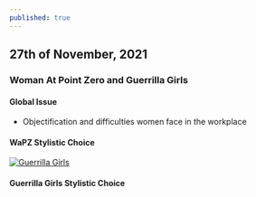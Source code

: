 ```yaml
---
published: true
---
```

## 27th of November, 2021

### Woman At Point Zero and Guerrilla Girls

#### Global Issue
- Objectification and difficulties women face in the workplace

#### WaPZ Stylistic Choice

[![Guerrilla Girls ](https://images.squarespace-cdn.com/content/v1/55d4aaa8e4b084df273878ef/1565815876871-IDB703TOPX2RUF4L033M/2019_GuerrillaGirls_EthicsMonument1000at300dpi.jpg?format=750w)](https://www.guerrillagirls.com/projects)



#### Guerrilla Girls Stylistic Choice


